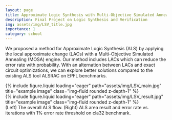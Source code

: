 ```yaml
---
layout: page
title: Approximate Logic Synthesis with Multi-Objective Simulated Annealing
description: Final Project on Logic Synthesis and Verification
img: assets/img/LSV_title.jpg
importance: 1
category: school
---
```


We proposed a method for Approximate Logic Synthesis (ALS) by applying the local approximate change (LACs) with a Multi-Objective Simulated Annealing (MOSA) engine. Our method includes LACs which can reduce the error rate with probability. With an alternation between LACs and exact circuit optimizations, we can explore better solutions compared to the existing ALS tool ALSRAC on EPFL benchmarks.

<div class="row">
    <div class="col-sm mt-3 mt-md-0">
        {% include figure.liquid loading="eager" path="assets/img/LSV_main.jpg" title="example image" class="img-fluid rounded z-depth-1" %}
    </div>
    <div class="col-sm mt-3 mt-md-0">
        {% include figure.liquid loading="eager" path="assets/img/LSV_result.jpg" title="example image" class="img-fluid rounded z-depth-1" %}
    </div>
</div>
<div class="caption">
    (Left) The overall ALS flow. (Right) ALS area result and error rate vs. iterations with 1% error rate threshold on cla32 benchmark.
</div>
